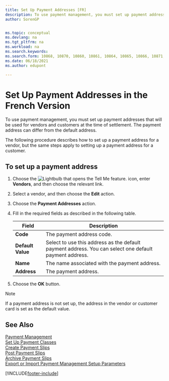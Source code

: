 ```yaml
---
title: Set Up Payment Addresses [FR]
description: To use payment management, you must set up payment addresses that will be used for vendors and customers at the time of settlement.
author: SorenGP


ms.topic: conceptual
ms.devlang: na
ms.tgt_pltfrm: na
ms.workload: na
ms.search.keywords:
ms.search.form: 10868, 10870, 10860, 10861, 10864, 10865, 10866, 10871, 10872, 10873, 10874, 10877, 10878, 10879, 10869, 10867, 10882, 10880
ms.date: 06/18/2021
ms.author: edupont

---
```

# Set Up Payment Addresses in the French Version

To use payment management, you must set up payment addresses that will be used for vendors and customers at the time of settlement. The payment address can differ from the default address.  

The following procedure describes how to set up a payment address for a vendor, but the same steps apply to setting up a payment address for a customer.  

## To set up a payment address  

1. Choose the ![Lightbulb that opens the Tell Me feature.](../../media/ui-search/search_small.png "Tell me what you want to do") icon, enter **Vendors**, and then choose the relevant link.  
2. Select a vendor, and then choose the **Edit** action.  
3. Choose the **Payment Addresses** action.  
4. Fill in the required fields as described in the following table.  

    |Field|Description|  
    |---------------------------------|---------------------------------------|  
    |**Code**|The payment address code.|  
    |**Default Value**|Select to use this address as the default payment address. You can select one default payment address.|  
    |**Name**|The name associated with the payment address.|  
    |**Address**|The payment address.|  

5. Choose the **OK** button.  

> [!NOTE]  
> If a payment address is not set up, the address in the vendor or customer card is set as the default value.  

## See Also

[Payment Management](payment-management.md)  
[Set Up Payment Classes](how-to-set-up-payment-classes.md)  
[Create Payment Slips](how-to-create-payment-slips.md)  
[Post Payment Slips](how-to-post-payment-slips.md)  
[Archive Payment Slips](how-to-archive-payment-slips.md)  
[Export or Import Payment Management Setup Parameters](how-to-export-or-import-payment-management-setup-parameters.md)  


[!INCLUDE[footer-include](../../includes/footer-banner.md)]
